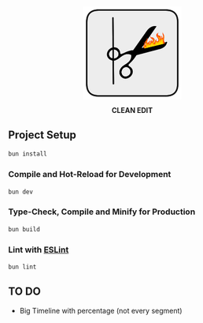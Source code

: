 
<p align="center">
  <img src="src/assets/black_border.png" alt="logo" width="200px">
  <br>
  <strong style="display: block; margin-top: 10px;">CLEAN EDIT</strong>
</p>

## Project Setup

```sh
bun install
```

### Compile and Hot-Reload for Development

```sh
bun dev
```

### Type-Check, Compile and Minify for Production

```sh
bun build
```

### Lint with [ESLint](https://eslint.org/)

```sh
bun lint
```

TO DO
---
- Big Timeline with percentage (not every segment)